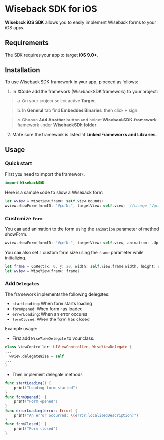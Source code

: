 # Wiseback SDK for iOS
**Wiseback iOS SDK** allows you to easily implement Wiseback forms to your iOS apps.

## Requirements
The SDK requires your app to target **iOS 9.0+**.

## Installation
To use Wiseback SDK framework in your app, proceed as follows:
1. In XCode add the framework (WisebackSDK.framework) to your project:

> a. On your project select active **Target**.
  
> b. In **General** tab find **Embedded Binaries**, then click **+** sign.
  
> c. Choose **Add Another** button and select **WisebackSDK.framework** framework under **WisebackSDK folder**.

2. Make sure the framework is listed at **Linked Frameworks and Libraries**.


## Usage

### Quick start

First you need to import the framework.
```swift
import WisebackSDK
```

Here is a sample code to show a Wiseback form:
```swift
let wview = WiseView(frame: self.view.bounds)
wview.showForm(formID: "VgcfNL", targetView: self.view)  //change "VgcfNL" with your formID
```

### Customize `form`
You can add animation to the form using the `animation` parameter of method showForm.
```swift
wview.showForm(formID: "VgcfNL", targetView: self.view, animation: .Up)
```

You can also set a custom form size using the `frame` parameter while initializing.
```swift
let frame = CGRect(x: 0, y: 20, width: self.view.frame.width, height: self.view.frame.height)
let wview = WiseView(frame: frame)
```

### Add `Delegates`
The framework implements the following delegates:
* `startLoading`: When form starts loading
* `formOpened`: When form has loaded
* `errorLoading`: When an error occures
* `formClosed`: When the form has closed

Example usage:

* First add `WiseViewDelegate` to your class.
```swift
class ViewController: UIViewController, WiseViewDelegate {
...
  wview.delegateWise = self
...
}
```

* Then implement delegate methods.

```swift
func startLoading() {
    print("Loading form started")
}
func formOpened() {
    print("Form opened")
}
func errorLoading(error: Error) {
    print("An error occurred: \(error.localizedDescription)")
}
func formClosed() {
    print("Form closed")
}
```
